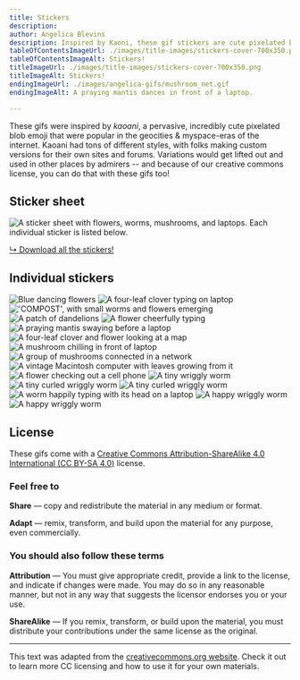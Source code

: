```yaml
---
title: Stickers
description: 
author: Angelica Blevins
description: Inspired by Kaoni, these gif stickers are cute pixelated blob emojis from the myspace era of the internet. Download and use them as you like!
tableOfContentsImageUrl: ./images/title-images/stickers-cover-700x350.png
tableOfContentsImageAlt: Stickers!
titleImageUrl: ./images/title-images/stickers-cover-700x350.png
titleImageAlt: Stickers!
endingImageUrl: ./images/angelica-gifs/mushroom_net.gif
endingImageAlt: A praying mantis dances in front of a laptop. 

---
```


These gifs were inspired by _kaoani_, a pervasive, incredibly cute pixelated blob emoji that were popular in the geocities & myspace-eras of the internet. Kaoani had tons of different styles, with folks making custom versions for their own sites and forums. Variations would get lifted out and used in other places by admirers -- and because of our creative commons license, you can do that with these gifs too!

## Sticker sheet
![A sticker sheet with flowers, worms, mushrooms, and laptops. Each individual sticker is listed below.](../images/angelica-gifs/stickersheet-animated.gif)

[↳ Download all the stickers!](../images/angelica-gifs.zip)

## Individual stickers
![Blue dancing flowers](../images/angelica-gifs/blue_flower.gif)
![A four-leaf clover typing on laptop](../images/angelica-gifs/clover_computer.gif)
!['COMPOST', with small worms and flowers emerging](../images/angelica-gifs/compost_goodbrown.gif)
![A patch of dandelions](../images/angelica-gifs/dandelion.gif)
![A flower cheerfully typing](../images/angelica-gifs/flower_computer.gif)
![A praying mantis swaying before a laptop](../images/angelica-gifs/mantis_computer.gif)
![A four-leaf clover and flower looking at a map](../images/angelica-gifs/map.gif)
![A mushroom chilling in front of laptop](../images/angelica-gifs/mushroom_computer.gif)
![A group of mushrooms connected in a network](../images/angelica-gifs/mushroom_net.gif)
![A vintage Macintosh computer with leaves growing from it](../images/angelica-gifs/old_macintosh.gif)
![A flower checking out a cell phone](../images/angelica-gifs/phone_photo.gif)
![A tiny wriggly worm](../images/angelica-gifs/tinyworm-1.gif)
![A tiny curled wriggly worm](../images/angelica-gifs/tinyworm-2.gif)
![A tiny curled wriggly worm](../images/angelica-gifs/tinyworm-3.gif)
![A worm happily typing with its head on a laptop](../images/angelica-gifs/worm_computer.gif)
![A happy wriggly worm](../images/angelica-gifs/wormin1.gif)
![A happy wriggly worm](../images/angelica-gifs/wormin2.gif)

## License
These gifs come with a [Creative Commons Attribution-ShareAlike 4.0 International (CC BY-SA 4.0)](https://creativecommons.org/licenses/by-sa/4.0/) license. 

### Feel free to

**Share** — copy and redistribute the material in any medium or format.

**Adapt** — remix, transform, and build upon the material for any purpose, even commercially.

### You should also follow these terms

**Attribution** — You must give appropriate credit, provide a link to the license, and indicate if changes were made. You may do so in any reasonable manner, but not in any way that suggests the licensor endorses you or your use.

**ShareAlike** — If you remix, transform, or build upon the material, you must distribute your contributions under the same license as the original.

--- 
This text was adapted from the [creativecommons.org website](https://creativecommons.org/). Check it out to learn more CC licensing and how to use it for your own materials.
